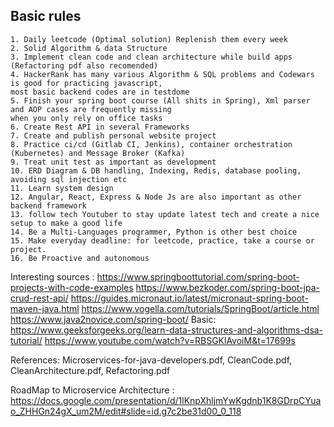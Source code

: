 ## Basic rules 

	1. Daily leetcode (Optimal solution) Replenish them every week 
	2. Solid Algorithm & data Structure
	3. Implement clean code and clean architecture while build apps (Refactoring pdf also recomended)
	4. HackerRank has many various Algorithm & SQL problems and Codewars is good for practicing javascript, 
 	most basic backend codes are in testdome
  	5. Finish your spring boot course (All shits in Spring), Xml parser and AOP cases are frequently missing 
   	when you only rely on office tasks
 	6. Create Rest API in several Frameworks  
	7. Create and publish personal website project
	8. Practice ci/cd (Gitlab CI, Jenkins), container orchestration (Kubernetes) and Message Broker (Kafka)
 	9. Treat unit test as important as development
	10. ERD Diagram & DB handling, Indexing, Redis, database pooling, avoiding sql injection etc
	11. Learn system design
	12. Angular, React, Express & Node Js are also important as other backend framework
  	13. follow tech Youtuber to stay update latest tech and create a nice setup to make a good life
   	14. Be a Multi-Languages programmer, Python is other best choice
    15. Make everyday deadline: for leetcode, practice, take a course or project.
    16. Be Proactive and autonomous

    

Interesting sources :
https://www.springboottutorial.com/spring-boot-projects-with-code-examples
https://www.bezkoder.com/spring-boot-jpa-crud-rest-api/
https://guides.micronaut.io/latest/micronaut-spring-boot-maven-java.html
https://www.vogella.com/tutorials/SpringBoot/article.html
https://www.java2novice.com/spring-boot/
Basic:
https://www.geeksforgeeks.org/learn-data-structures-and-algorithms-dsa-tutorial/
https://www.youtube.com/watch?v=RBSGKlAvoiM&t=17699s

References: 
Microservices-for-java-developers.pdf, CleanCode.pdf, CleanArchitecture.pdf, Refactoring.pdf 

RoadMap to Microservice Architecture : 
https://docs.google.com/presentation/d/1lKnpXhljmYwKgdnb1K8GDrpCYuao_ZHHGn24gX_um2M/edit#slide=id.g7c2be31d00_0_118









